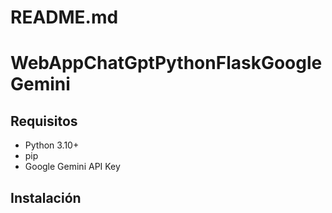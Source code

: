 # README.md 

# WebAppChatGptPythonFlaskGoogleGemini

## Requisitos
- Python 3.10+
- pip
- Google Gemini API Key

## Instalación

